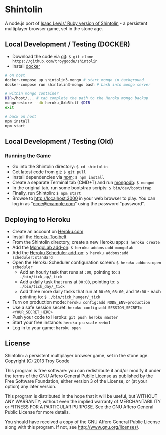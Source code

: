 # Shintolin

A node.js port of [Isaac Lewis' Ruby version of Shintolin](https://github.com/IsaacLewis/Shintolin) - a persistent multiplayer browser game, set in the stone age.

## Local Development / Testing (DOCKER)

* Download the code via [git](http://git-scm.com/): `$ git clone https://github.com/troygoode/shintolin`
* Install [docker](https://www.docker.com/)

```bash
# on host
docker-compose up shintolin3-mongo # start mongo in background
docker-compose run shintolin3-mongo bash # bash into mongo server

# within mongo container
DIR=/host/... # tab complete the path to the Heroku mongo backup
mongorestore --db heroku_8xb5fctf $DIR
exit

# back on host
npm install
npm start
```

## Local Development / Testing (Old)

### Running the Game

* Go into the Shintolin directory: `$ cd shintolin`
* Get latest code from [git](http://git-scm.com/): `$ git pull`
* Install dependencies via [npm](http://npmjs.org/): `$ npm install`
* Create a separate Terminal tab (CMD+T) and run [mongodb](http://www.mongodb.org/): `$ mongod`
* In the original tab, run some bootstrap scripts: `$ bin/dev/bootstrap`
* Finally, run Shintolin: `$ npm start`
* Browse to [http://localhost:3000](http://localhost) in your web browser to play. You can log in as "ecce@example.com" using the password "password".

## Deploying to Heroku

* Create an account on [Heroku.com](http://heroku.com/)
* Install the [Heroku Toolbelt](https://toolbelt.heroku.com/)
* From the Shintolin directory, create a new Heroku app: `$ heroku create`
* Add the [MongoLab add-on](https://addons.heroku.com/mongolab): `$ heroku addons:add mongolab`
* Add the [Heroku Scheduler add-on](https://addons.heroku.com/scheduler): `$ heroku addons:add scheduler:standard`
* Open the Heroku Scheduler configuration screen: `$ heroku addons:open scheduler`
  * Add an hourly task that runs at `:00`, pointing to: `$ ./bin/tick_ap/_tick`
  * Add a daily task that runs at `00:00`, pointing to: `$ ./bin/tick_day/_tick`
  * Add three more daily tasks that run at `00:00`, `08:00`, and `16:00` - each pointing to: `$ ./bin/tick_hunger/_tick`
* Turn on production mode: `heroku config:add NODE_ENV=production`
* Use a safe session secret: `heroku config:add SESSION_SECRET=<YOUR_SECRET_HERE>`
* Push your code to Heroku: `git push heroku master`
* Start your free instance: `heroku ps:scale web=1`
* Log in to your game: `heroku open`

## License

Shintolin: a persistent multiplayer browser game, set in the stone age.
Copyright (C) 2013 Troy Goode

This program is free software: you can redistribute it and/or modify it under the terms of the GNU Affero General Public License as published by the Free Software Foundation, either version 3 of the License, or (at your option) any later version.

This program is distributed in the hope that it will be useful, but WITHOUT ANY WARRANTY; without even the implied warranty of MERCHANTABILITY or FITNESS FOR A PARTICULAR PURPOSE.  See the GNU Affero General Public License for more details.

You should have received a copy of the GNU Affero General Public License along with this program.  If not, see [<http://www.gnu.org/licenses/>](http://www.gnu.org/licenses/).
